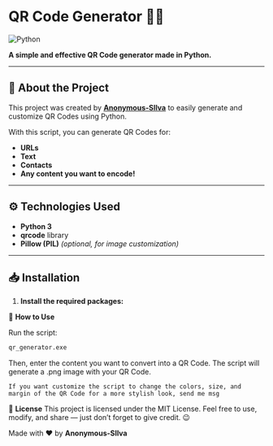 # QR Code Generator 🧾✨

![Python](https://img.shields.io/badge/Python-3.x-blue?style=flat-square)

**A simple and effective QR Code generator made in Python.**

---

## 📌 About the Project

This project was created by **[Anonymous-SIlva](https://github.com/Anonymous-Silva)** to easily generate and customize QR Codes using Python.

With this script, you can generate QR Codes for:
- **URLs**
- **Text**
- **Contacts**
- **Any content you want to encode!**

---

## ⚙️ Technologies Used

- **Python 3**
- **qrcode** library
- **Pillow (PIL)** *(optional, for image customization)*

---

## 📥 Installation

1. **Install the required packages:**

🚀 **How to Use**

Run the script:
```bash
qr_generator.exe
```

Then, enter the content you want to convert into a QR Code.
The script will generate a .png image with your QR Code.

```If you want customize the script to change the colors, size, and margin of the QR Code for a more stylish look, send me msg```

📄 **License**
This project is licensed under the MIT License.
Feel free to use, modify, and share — just don’t forget to give credit. 😉

Made with ❤️ by **Anonymous-SIlva**
